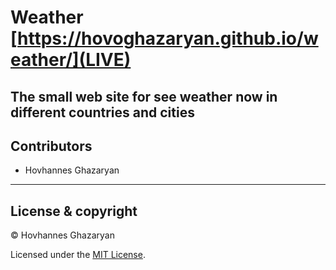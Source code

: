 # Weather [https://hovoghazaryan.github.io/weather/](LIVE)
The small web site for see weather now in different countries and cities
---
## Contributors

- Hovhannes Ghazaryan

---

## License & copyright

© Hovhannes Ghazaryan

Licensed under the [MIT License](LICENSE).